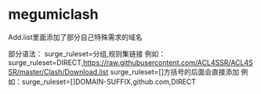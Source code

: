 # megumiclash
Add.list里面添加了部分自己特殊需求的域名

部分语法：
surge_ruleset=分组,规则集链接
例如：surge_ruleset=DIRECT,https://raw.githubusercontent.com/ACL4SSR/ACL4SSR/master/Clash/Download.list
surge_ruleset=[]方括号的后面会直接添加
例如：surge_ruleset=[]DOMAIN-SUFFIX,github.com,DIRECT
